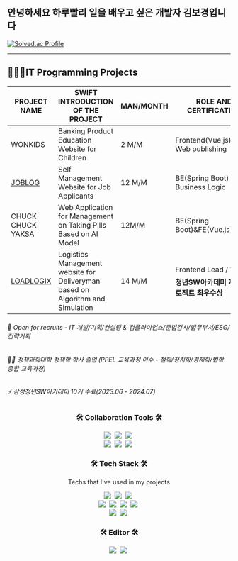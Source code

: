 ## 안녕하세요 하루빨리 일을 배우고 싶은 개발자 김보경입니다 

[![Solved.ac Profile](http://mazassumnida.wtf/api/v2/generate_badge?boj=aishahansten)](https://solved.ac/aishahansten/)

---
## 👩🏻‍💻IT Programming Projects 
|PROJECT NAME|SWIFT INTRODUCTION OF THE PROJECT|MAN/MONTH|ROLE AND CERTIFICATION|
|---|---|---|---|
|WONKIDS|Banking Product Education Website for Children|2 M/M|Frontend(Vue.js)&UIUX Web publishing|
|[JOBLOG](https://github.com/aishahansten/joblog)|Self Management Website for Job Applicants|12 M/M|BE(Spring Boot) Business Logic|
|CHUCK CHUCK YAKSA|Web Application for Management on Taking Pills Based on AI Model|12M/M|BE(Spring Boot)&FE(Vue.js)|
|[LOADLOGIX](https://github.com/aishahansten/loadlogix)|Logistics Management website for Deliveryman based on Algorithm and Simulation|14 M/M|Frontend Lead / 🏆**삼성청년SW아카데미 자율프로젝트 최우수상**|


<h6>🔭 Open for recruits - IT 개발/기획/컨설팅 & 컴플라이언스/준법감시/법무부서/ESG/전략기획</h6> 

<h6>👩‍🎓 정책과학대학 정책학 학사 졸업 (PPEL 교육과정 이수 - 철학/정치학/경제학/법학 종합 교육과정)</h6>

<h6>⚡ 삼성청년SW아카데미 10기 수료(2023.06 - 2024.07)</h6>

<h3 align="center">🛠 Collaboration Tools 🛠</h3>
<p align="center">
  <img src="https://img.shields.io/badge/Git-F05032?style=flat-square&logo=Git&logoColor=white"/></a>&nbsp 
  <img src="https://img.shields.io/badge/GitLab-FC6D26?style=flat-square&logo=GitLab&logoColor=white"/></a>&nbsp 
  <img src="https://img.shields.io/badge/Github-181717?style=flat-square&logo=GitHub&logoColor=white"/></a>&nbsp 
  <br>
  <img src="https://img.shields.io/badge/Jira-0052CC?style=flat-square&logo=Jira&logoColor=white"/></a>&nbsp 
  <img src="https://img.shields.io/badge/Notion-000000?style=flat-square&logo=Notiont&logoColor=white"/></a>&nbsp 
  <img src="https://img.shields.io/badge/Figma-F24E1E?style=flat-square&logo=Figma&logoColor=white"/></a>&nbsp 
</p>
<h3 align="center">🛠 Tech Stack 🛠</h3>
<p align="center"> Techs that I've used in my projects </p>
<p align="center">
  <img src="https://img.shields.io/badge/Python-3766AB?style=flat-square&logo=Python&logoColor=white"/></a>&nbsp 
  <img src="https://img.shields.io/badge/Vue.js-4FC08D?style=flat-square&logo=Vue.js&logoColor=white"/></a>&nbsp 
  <img src="https://img.shields.io/badge/Spring Boot-6DB33F?style=flat-square&logo=Spring Boot&logoColor=white"/></a>&nbsp 
  <br>
  <img src="https://img.shields.io/badge/Flutter-02569B?style=flat-square&logo=Flutter&logoColor=white"/></a>&nbsp 
  <img src="https://img.shields.io/badge/HTML5-1572B6?style=flat-square&logo=css3&logoColor=white"/></a>&nbsp 
  <img src="https://img.shields.io/badge/CSS3-1572B6?style=flat-square&logo=css3&logoColor=white"/></a>&nbsp 
  <img src="https://img.shields.io/badge/Javascript-ffb13b?style=flat-square&logo=javascript&logoColor=white"/></a>&nbsp 
  <br>
  <img src="https://img.shields.io/badge/Mysql-E6B91E?style=flat-square&logo=MySql&logoColor=white"/></a>&nbsp 
  <img src="https://img.shields.io/badge/aws-333664?style=flat-square&logo=amazon-aws&logoColor=white"/></a>&nbsp 
</p>
<h3 align="center">🛠 Editor 🛠</h3>
<p align="center">
  <img src="https://img.shields.io/badge/Visual Studio Code-007ACC?style=flat-square&logo=Visual Studio Code&logoColor=white"/></a>&nbsp 
  <img src="https://img.shields.io/badge/IntelliJ IDEA-000000?style=flat-square&logo=IntelliJ IDEA&logoColor=white"/></a>&nbsp 
</p>

<!--
**aishahansten/aishahansten** is a ✨ _special_ ✨ repository because its `README.md` (this file) appears on your GitHub profile.

Here are some ideas to get you started:

- 🔭 I’m currently working on ...
- 🌱 I’m currently learning ...
- 👯 I’m looking to collaborate on ...
- 🤔 I’m looking for help with ...
- 💬 Ask me about ...
- 📫 How to reach me: ...
- 😄 Pronouns: ...
- ⚡ Fun fact: ...

![Anurag's GitHub stats](https://github-readme-stats.vercel.app/api?username=aishahansten&show_icons=true&theme=radical)

[![Hits](https://hits.seeyoufarm.com/api/count/incr/badge.svg?url=https%3A%2F%2Fgithub.com%2Faishahansten%2Fhit-counter&count_bg=%23FF6CB6&title_bg=%23BAF4F8&icon=tencentqq.svg&icon_color=%23FF6CB6&title=hits&edge_flat=false)](https://github.com/aishahansten)
-->
